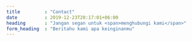```yaml
---
title         : "Contact"
date          : 2019-12-23T20:17:01+06:00
heading       : "Jangan segan untuk <span>menghubungi kami</span>"
form_heading  : "Beritahu kami apa keinginanmu"
---
```


